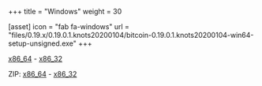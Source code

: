 +++
title = "Windows"
weight = 30

[asset]
  icon = "fab fa-windows"
  url = "files/0.19.x/0.19.0.1.knots20200104/bitcoin-0.19.0.1.knots20200104-win64-setup-unsigned.exe"
+++

[x86_64](files/0.19.x/0.19.0.1.knots20200104/bitcoin-0.19.0.1.knots20200104-win64-setup-unsigned.exe) - [x86_32](files/0.19.x/0.19.0.1.knots20200104/bitcoin-0.19.0.1.knots20200104-win32-setup-unsigned.exe)

ZIP: [x86_64](files/0.19.x/0.19.0.1.knots20200104/bitcoin-0.19.0.1.knots20200104-win64.zip) - [x86_32](files/0.19.x/0.19.0.1.knots20200104/bitcoin-0.19.0.1.knots20200104-win32.zip)
